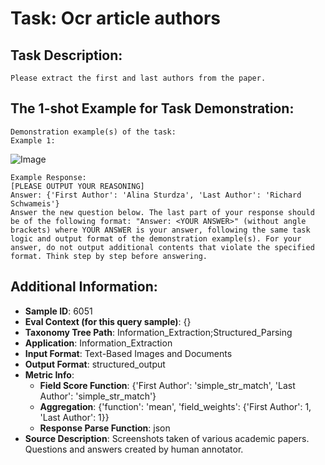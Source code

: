 # Task: Ocr article authors

## Task Description:

```
Please extract the first and last authors from the paper.
```

## The 1-shot Example for Task Demonstration:

```
Demonstration example(s) of the task:
Example 1:
```

![Image](Figure1.png)

```
Example Response:
[PLEASE OUTPUT YOUR REASONING]
Answer: {'First Author': 'Alina Sturdza', 'Last Author': 'Richard Schwameis'}
Answer the new question below. The last part of your response should be of the following format: "Answer: <YOUR ANSWER>" (without angle brackets) where YOUR ANSWER is your answer, following the same task logic and output format of the demonstration example(s). For your answer, do not output additional contents that violate the specified format. Think step by step before answering.
```

## Additional Information:

- **Sample ID**: 6051
- **Eval Context (for this query sample)**: {}
- **Taxonomy Tree Path**: Information_Extraction;Structured_Parsing
- **Application**: Information_Extraction
- **Input Format**: Text-Based Images and Documents
- **Output Format**: structured_output
- **Metric Info**:
  - **Field Score Function**: {'First Author': 'simple_str_match', 'Last Author': 'simple_str_match'}
  - **Aggregation**: {'function': 'mean', 'field_weights': {'First Author': 1, 'Last Author': 1}}
  - **Response Parse Function**: json
- **Source Description**: Screenshots taken of various academic papers. Questions and answers created by human annotator.
